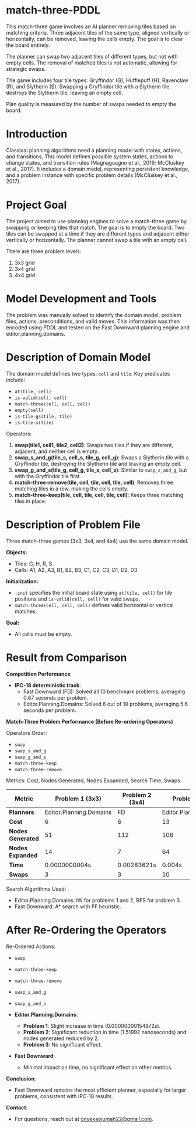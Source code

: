# match-three-PDDL

This match-three game involves an AI planner removing tiles based on matching criteria. Three adjacent tiles of the same type, aligned vertically or horizontally, can be removed, leaving the cells empty. The goal is to clear the board entirely.

The planner can swap two adjacent tiles of different types, but not with empty cells. The removal of matched tiles is not automatic, allowing for strategic swaps.

The game includes four tile types: Gryffindor (G), Hufflepuff (H), Ravenclaw (R), and Slytherin (S). Swapping a Gryffindor tile with a Slytherin tile destroys the Slytherin tile, leaving an empty cell.

Plan quality is measured by the number of swaps needed to empty the board.

# Introduction

Classical planning algorithms need a planning model with states, actions, and transitions. This model defines possible system states, actions to change states, and transition rules (Magnaguagno et al., 2019; McCluskey et al., 2017). It includes a domain model, representing persistent knowledge, and a problem instance with specific problem details (McCluskey et al., 2017).

# Project Goal

The project aimed to use planning engines to solve a match-three game by swapping or keeping tiles that match. The goal is to empty the board. Two tiles can be swapped at a time if they are different types and adjacent either vertically or horizontally. The planner cannot swap a tile with an empty cell.

There are three problem levels:
1. 3x3 grid
2. 3x4 grid
3. 4x4 grid

# Model Development and Tools

The problem was manually solved to identify the domain model, problem files, actions, preconditions, and valid moves. This information was then encoded using PDDL and tested on the Fast Downward planning engine and editor.planning.domains.

# Description of Domain Model

The domain model defines two types: `cell` and `tile`. Key predicates include:
- `at(tile, cell)`
- `is-valid(cell, cell)`
- `match-three(cell, cell, cell)`
- `empty(cell)`
- `is-tile-gs(tile, tile)`
- `is-tile-s(tile)`

Operators:
1. **swap(tile1, cell1, tile2, cell2)**: Swaps two tiles if they are different, adjacent, and neither cell is empty.
2. **swap_s_and_g(tile_s, cell_s, tile_g, cell_g)**: Swaps a Slytherin tile with a Gryffindor tile, destroying the Slytherin tile and leaving an empty cell.
3. **swap_g_and_s(tile_g, cell_g, tile_s, cell_s)**: Similar to `swap_s_and_g`, but with the Gryffindor tile first.
4. **match-three-remove(tile, cell, tile, cell, tile, cell)**: Removes three matching tiles in a row, making the cells empty.
5. **match-three-keep(tile, cell, tile, cell, tile, cell)**: Keeps three matching tiles in place.

# Description of Problem File

Three match-three games (3x3, 3x4, and 4x4) use the same domain model. 

**Objects:**
- Tiles: G, H, R, S
- Cells: A1, A2, A3, B1, B2, B3, C1, C2, C3, D1, D2, D3

**Initialization:**
- `:init` specifies the initial board state using `at(tile, cell)` for tile positions and `is-valid(cell, cell)` for valid swaps.
- `match-three(cell, cell, cell)` defines valid horizontal or vertical matches.

**Goal:**
- All cells must be empty.

# Result from Comparison

**Competition Performance**
- **IPC-18 deterministic track**: 
  - Fast Downward (FD): Solved all 10 benchmark problems, averaging 0.67 seconds per problem.
  - Editor.Planning.Domains: Solved 6 out of 10 problems, averaging 5.6 seconds per problem.
  
**Match-Three Problem Performance (Before Re-ordering Operators)**

Operators Order:
- `swap`
- `swap_s_and_g`
- `swap_g_and_s`
- `match-three-keep`
- `match-three-remove`
  
Metrics: Cost, Nodes Generated, Nodes Expanded, Search Time, Swaps

| Metric             | Problem 1 (3x3) | Problem 2 (3x4) | Problem 3 (4x4) |
|--------------------|-----------------|-----------------|-----------------|
| **Planners**       | Editor.Planning.Domains | FD              | Editor.Planning.Domains |
| **Cost**           | 6               | 6               | 13              |
| **Nodes Generated**| 51              | 112             | 106             |
| **Nodes Expanded** | 14              | 7               | 64              |
| **Time**           | 0.0000000004s   | 0.00283621s     | 0.004s          |
| **Swaps**          | 3               | 3               | 10              |

Search Algorithms Used:
- Editor.Planning.Domains: IW for problems 1 and 2, BFS for problem 3.
- Fast Downward: A* search with FF heuristic.

# After Re-Ordering the Operators

Re-Ordered Actions:
- `swap`
- `match-three-keep`
- `match-three-remove`
- `swap_s_and_g`
- `swap_g_and_s`

- **Editor.Planning.Domains**:
  - **Problem 1**: Slight increase in time (0.00000000154972s).
  - **Problem 2**: Significant reduction in time (1.51992 nanoseconds) and nodes generated reduced by 2.
  - **Problem 3**: No significant effect.

- **Fast Downward**:
  - Minimal impact on time, no significant effect on other metrics.

**Conclusion**:
- Fast Downward remains the most efficient planner, especially for larger problems, consistent with IPC-18 results.

**Contact**:
- For questions, reach out at onyekaojumah22@gmail.com.

